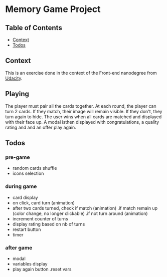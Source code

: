 # Memory Game Project

## Table of Contents

* [Context](#Context)
* [Todos](#Todos)

## Context

This is an exercise done in the context of the Front-end nanodegree from [Udacity](https://classroom.udacity.com).

## Playing

The player must pair all the cards together. At each round, the player can turn 2 cards. If they match, their image will remain visible. If they don't, they turn again to hide.
The user wins when all cards are matched and displayed with their face up. A modal isthen displayed with congratulations, a quality rating and and an offer play again.

## Todos

### pre-game
* random cards shuffle
* icons selection

### during game
* card display
* on click, card turn (animation)
* after two cards turned, check if match (animation)
  .if match remain up (color change, no longer clickable)
  .if not turn around (animation)
* increment counter of turns
* display rating based on nb of turns
* restart button
* timer


### after game
* modal
* variables display
* play again button
  .reset vars
